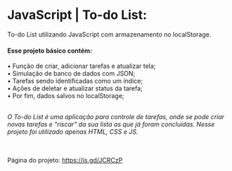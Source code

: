 # JavaScript | To-do List:

To-do List utilizando JavaScript com armazenamento no localStorage.



<h4>Esse projeto básico contém:</h4>
• Função de criar, adicionar tarefas e atualizar tela;</br>
• Simulação de banco de dados com JSON;</br>
• Tarefas sendo identificadas como um índice;</br>
• Ações de deletar e atualizar status da tarefa;</br>
• Por fim, dados salvos no localStorage;</br>

</br><i>O To-do List é uma aplicação para controle de tarefas, onde se pode criar novas tarefas e "riscar" da sua lista as que já foram concluídas.
Nesse projeto foi utilizado apenas HTML, CSS e JS.</I>

</br></br>Página do projeto: https://is.gd/JCRCzP
